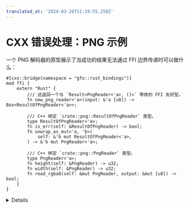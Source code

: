 ```yaml
---
translated_at: '2024-03-26T11:19:55.258Z'
---
```


# CXX 错误处理：PNG 示例

一个 PNG 解码器的原型展示了当成功的结果无法通过 FFI 边界传递时可以做什么：

```rust,ignore
#[cxx::bridge(namespace = "gfx::rust_bindings")]
mod ffi {
    extern "Rust" {
        /// 这返回一个与 `Result<PngReader<'a>, ()>` 等效的 FFI 友好型。
        fn new_png_reader<'a>(input: &'a [u8]) -> Box<ResultOfPngReader<'a>>;

        /// C++ 绑定 `crate::png::ResultOfPngReader` 类型。
        type ResultOfPngReader<'a>;
        fn is_err(self: &ResultOfPngReader) -> bool;
        fn unwrap_as_mut<'a, 'b>(
            self: &'b mut ResultOfPngReader<'a>,
        ) -> &'b mut PngReader<'a>;

        /// C++ 绑定 `crate::png::PngReader` 类型。
        type PngReader<'a>;
        fn height(self: &PngReader) -> u32;
        fn width(self: &PngReader) -> u32;
        fn read_rgba8(self: &mut PngReader, output: &mut [u8]) -> bool;
    }
}
```

<details>

`PngReader` 和 `ResultOfPngReader` 是 Rust 类型 --- 这些类型的对象不能不通过 `Box<T>` 的间接方式跨越 FFI 边界。我们不能拥有一个 `out_parameter: &mut PngReader`，因为 CXX 不允许 C++ 按值存储 Rust 对象。

这个示例表明，即使 CXX 不支持任意泛型或模板，我们仍然可以通过手动专门化 / 单态化它们成非泛型类型，从而跨越 FFI 边界传递它们。在示例中，`ResultOfPngReader` 是一个非泛型类型，它转发到 `Result<T, E>` 的适当方法中（例如，进入 `is_err`、`unwrap` 和/或 `as_mut`）。

</details>
